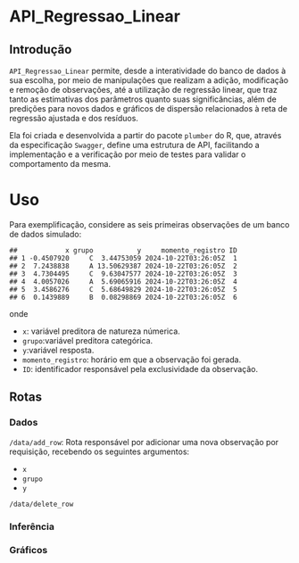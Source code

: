 
# API_Regressao_Linear

## Introdução

`API_Regressao_Linear` permite, desde a interatividade do banco de dados
à sua escolha, por meio de manipulações que realizam a adição,
modificação e remoção de observações, até a utilização de regressão
linear, que traz tanto as estimativas dos parâmetros quanto suas
significâncias, além de predições para novos dados e gráficos de
dispersão relacionados à reta de regressão ajustada e dos resíduos.

Ela foi criada e desenvolvida a partir do pacote `plumber` do R, que,
através da especificação `Swagger`, define uma estrutura de API,
facilitando a implementação e a verificação por meio de testes para
validar o comportamento da mesma.

# Uso

Para exemplificação, considere as seis primeiras observações de um banco
de dados simulado:

    ##            x grupo           y     momento_registro ID
    ## 1 -0.4507920     C  3.44753059 2024-10-22T03:26:05Z  1
    ## 2  7.2438838     A 13.50629387 2024-10-22T03:26:05Z  2
    ## 3  4.7304495     C  9.63047577 2024-10-22T03:26:05Z  3
    ## 4  4.0057026     A  5.69065916 2024-10-22T03:26:05Z  4
    ## 5  3.4586276     C  5.68649829 2024-10-22T03:26:05Z  5
    ## 6  0.1439889     B  0.08298869 2024-10-22T03:26:05Z  6

onde

- `x`: variável preditora de natureza númerica.
- `grupo`:variável preditora categórica.
- `y`:variável resposta.
- `momento_registro`: horário em que a observação foi gerada.
- `ID`: identificador responsável pela exclusividade da observação.

## Rotas

### Dados

`/data/add_row`: Rota responsável por adicionar uma nova observação por
requisição, recebendo os seguintes argumentos:

- `x`
- `grupo`
- `y`

`/data/delete_row`

### Inferência

### Gráficos
